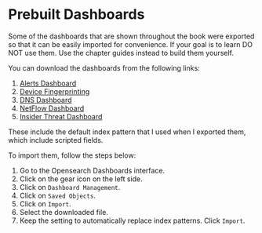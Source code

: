 # Prebuilt Dashboards

Some of the dashboards that are shown throughout the book were exported so that it can be easily imported for convenience. If your goal is to learn DO NOT use them. Use the chapter guides instead to build them yourself.

You can download the dashboards from the following links:

1. [Alerts Dashboard](saved-objects/alert-2.16.ndjson)
2. [Device Fingerprinting](saved-objects/device-fingerprinting-2.16.ndjson)
3. [DNS Dashboard](saved-objects/dns-2.16.ndjson)
4. [NetFlow Dashboard](saved-objects/netflow-2.16.ndjson)
5. [Insider Threat Dashboard](saved-objects/insider-threat-2.16.ndjson)

These include the default index pattern that I used when I exported them, which include scripted fields. 

To import them, follow the steps below:

1.  Go to the Opensearch Dashboards interface.
2.  Click on the gear icon on the left side.
3.  Click on `Dashboard Management`.
4.  Click on `Saved Objects`.
5.  Click on `Import`.
6.  Select the downloaded file.
7.  Keep the setting to automatically replace index patterns. Click `Import`.
